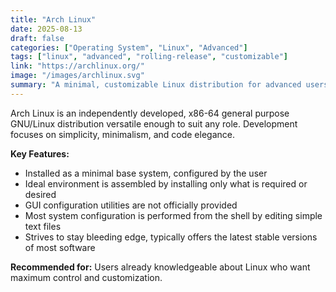 ```yaml
---
title: "Arch Linux"
date: 2025-08-13
draft: false
categories: ["Operating System", "Linux", "Advanced"]
tags: ["linux", "advanced", "rolling-release", "customizable"]
link: "https://archlinux.org/"
image: "/images/archlinux.svg"
summary: "A minimal, customizable Linux distribution for advanced users who want full control."
---
```


Arch Linux is an independently developed, x86-64 general purpose GNU/Linux distribution versatile enough to suit any role. Development focuses on simplicity, minimalism, and code elegance.

**Key Features:**

- Installed as a minimal base system, configured by the user
- Ideal environment is assembled by installing only what is required or desired
- GUI configuration utilities are not officially provided
- Most system configuration is performed from the shell by editing simple text files
- Strives to stay bleeding edge, typically offers the latest stable versions of most software

**Recommended for:** Users already knowledgeable about Linux who want maximum control and customization.
